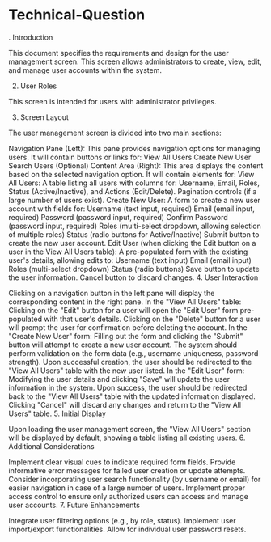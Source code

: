 # Technical-Question
. Introduction

This document specifies the requirements and design for the user management screen. This screen allows administrators to create, view, edit, and manage user accounts within the system.

2. User Roles

This screen is intended for users with administrator privileges.

3. Screen Layout

The user management screen is divided into two main sections:

Navigation Pane (Left): This pane provides navigation options for managing users. It will contain buttons or links for:
View All Users
Create New User
Search Users (Optional)
Content Area (Right): This area displays the content based on the selected navigation option. It will contain elements for:
View All Users:
A table listing all users with columns for: Username, Email, Roles, Status (Active/Inactive), and Actions (Edit/Delete).
Pagination controls (if a large number of users exist).
Create New User:
A form to create a new user account with fields for:
Username (text input, required)
Email (email input, required)
Password (password input, required)
Confirm Password (password input, required)
Roles (multi-select dropdown, allowing selection of multiple roles)
Status (radio buttons for Active/Inactive)
Submit button to create the new user account.
Edit User (when clicking the Edit button on a user in the View All Users table):
A pre-populated form with the existing user's details, allowing edits to:
Username (text input)
Email (email input)
Roles (multi-select dropdown)
Status (radio buttons)
Save button to update the user information.
Cancel button to discard changes.
4. User Interaction

Clicking on a navigation button in the left pane will display the corresponding content in the right pane.
In the "View All Users" table:
Clicking on the "Edit" button for a user will open the "Edit User" form pre-populated with that user's details.
Clicking on the "Delete" button for a user will prompt the user for confirmation before deleting the account.
In the "Create New User" form:
Filling out the form and clicking the "Submit" button will attempt to create a new user account. The system should perform validation on the form data (e.g., username uniqueness, password strength). Upon successful creation, the user should be redirected to the "View All Users" table with the new user listed.
In the "Edit User" form:
Modifying the user details and clicking "Save" will update the user information in the system. Upon success, the user should be redirected back to the "View All Users" table with the updated information displayed.
Clicking "Cancel" will discard any changes and return to the "View All Users" table.
5. Initial Display

Upon loading the user management screen, the "View All Users" section will be displayed by default, showing a table listing all existing users.
6. Additional Considerations

Implement clear visual cues to indicate required form fields.
Provide informative error messages for failed user creation or update attempts.
Consider incorporating user search functionality (by username or email) for easier navigation in case of a large number of users.
Implement proper access control to ensure only authorized users can access and manage user accounts.
7. Future Enhancements

Integrate user filtering options (e.g., by role, status).
Implement user import/export functionalities.
Allow for individual user password resets.
